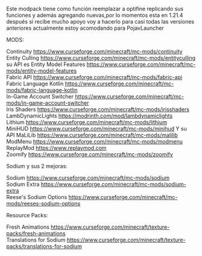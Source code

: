 Este modpack tiene como función reemplazar a optifine replicando sus funciones y además agregando nuevas,por lo momentos esta en 1.21.4 después si recibe mucho apoyo voy a hacerlo para casi todas las versiones anteriores actualmente estoy acomodando para PojavLauncher 

MODS:

Continuity https://www.curseforge.com/minecraft/mc-mods/continuity                                                                                                                                                                                                               
Entity Culling https://www.curseforge.com/minecraft/mc-mods/entityculling su API es Entity Model Features https://www.curseforge.com/minecraft/mc-mods/entity-model-features                                                                                                     
Fabric API https://www.curseforge.com/minecraft/mc-mods/fabric-api                                                                                                                                                                                                               
Fabric Language Kotlin https://www.curseforge.com/minecraft/mc-mods/fabric-language-kotlin                                                                                                                                                                                   
In-Game Account Switcher https://www.curseforge.com/minecraft/mc-mods/in-game-account-switcher                                                                                                                                                                                   
Iris Shaders  https://www.curseforge.com/minecraft/mc-mods/irisshaders                                                                                                                                                                              
LambDynamicLights https://modrinth.com/mod/lambdynamiclights                                                                                                                                                                                                                   
Lithium  https://www.curseforge.com/minecraft/mc-mods/lithium                                                                                                                                                                                                                    
MiniHUD  https://www.curseforge.com/minecraft/mc-mods/minihud Y su API MaLiLib https://www.curseforge.com/minecraft/mc-mods/malilib                                                                                                                                              
ModMenu https://www.curseforge.com/minecraft/mc-mods/modmenu                                                                                                                                                                                                                     
ReplayMod https://www.replaymod.com                                                                                                                                                                                                                                              
Zoomify https://www.curseforge.com/minecraft/mc-mods/zoomify                                                                                                                                                                                                                     

Sodium y sus 2 mejoras:

Sodium https://www.curseforge.com/minecraft/mc-mods/sodium                                                                                                                                                                                                                       
Sodium Extra https://www.curseforge.com/minecraft/mc-mods/sodium-extra                                                                                                                                                                                                           
Reese's Sodium Options https://www.curseforge.com/minecraft/mc-mods/reeses-sodium-options                                                                                                                                                                                        

Resource Packs:

Fresh Animations https://www.curseforge.com/minecraft/texture-packs/fresh-animations                                                                                                                                                                                             
Translations for Sodium  https://www.curseforge.com/minecraft/texture-packs/translations-for-sodium                                                                                                                                                                            
